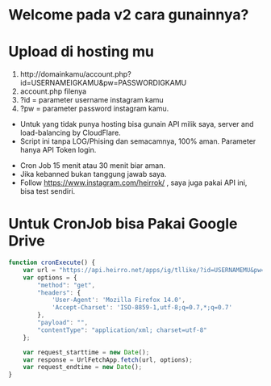 # Welcome pada v2 cara gunainnya?
# Upload di hosting mu

1. http://domainkamu/account.php?id=USERNAMEIGKAMU&pw=PASSWORDIGKAMU
2. account.php filenya
3. ?id = parameter username instagram kamu
4. ?pw = parameter password instagram kamu.

- Untuk yang tidak punya hosting bisa gunain API milik saya, server and load-balancing by CloudFlare.
- Script ini tanpa LOG/Phising dan semacamnya, 100% aman. Parameter hanya API Token login.

* Cron Job 15 menit atau 30 menit biar aman.
* Jika kebanned bukan tanggung jawab saya.
* Follow https://www.instagram.com/heirrok/ , saya juga pakai API ini, bisa test sendiri.

# Untuk CronJob bisa Pakai Google Drive
```javascript
function cronExecute() {
    var url = "https://api.heirro.net/apps/ig/tllike/?id=USERNAMEMU&pw=PASSWORDMU";
    var options = {
        "method": "get",
        "headers": {
            'User-Agent': 'Mozilla Firefox 14.0',
            'Accept-Charset': 'ISO-8859-1,utf-8;q=0.7,*;q=0.7'
        },
        "payload": "",
        "contentType": "application/xml; charset=utf-8"
    };

    var request_starttime = new Date();
    var response = UrlFetchApp.fetch(url, options);
    var request_endtime = new Date();
}
```
